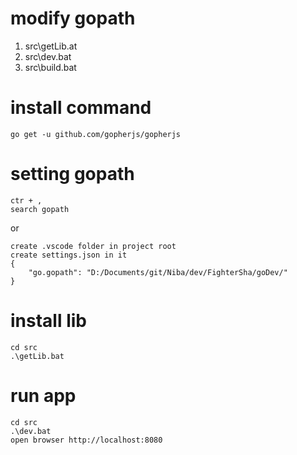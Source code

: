 # modify gopath
1. src\getLib.at
1. src\dev.bat
1. src\build.bat

# install command
    go get -u github.com/gopherjs/gopherjs

# setting gopath
    ctr + ,
    search gopath


or

    create .vscode folder in project root
    create settings.json in it
    {
        "go.gopath": "D:/Documents/git/Niba/dev/FighterSha/goDev/"
    }

# install lib
    cd src
    .\getLib.bat

# run app
    cd src
    .\dev.bat
    open browser http://localhost:8080